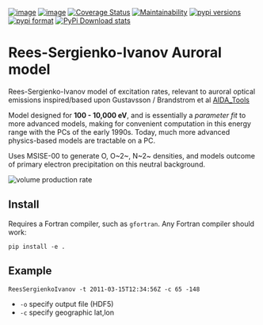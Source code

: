 [![image](https://zenodo.org/badge/36744637.svg)](https://zenodo.org/badge/latestdoi/36744637)
[![image](https://travis-ci.org/scivision/reesaurora.svg)](https://travis-ci.org/scivision/reesaurora)
[![Coverage Status](https://coveralls.io/repos/github/scivision/reesaurora/badge.svg?branch=master)](https://coveralls.io/github/scivision/reesaurora?branch=master)
[![Maintainability](https://api.codeclimate.com/v1/badges/fae4ee1dfb20a766ebce/maintainability)](https://codeclimate.com/github/scivision/reesaurora/maintainability)
[![pypi versions](https://img.shields.io/pypi/pyversions/reesaurora.svg)](https://pypi.python.org/pypi/reesaurora)
[![pypi format](https://img.shields.io/pypi/format/reesaurora.svg)](https://pypi.python.org/pypi/reesaurora)
[![PyPi Download stats](http://pepy.tech/badge/reesaurora)](http://pepy.tech/project/reesaurora)


# Rees-Sergienko-Ivanov Auroral model

Rees-Sergienko-Ivanov model of excitation rates, relevant to auroral
optical emissions inspired/based upon Gustavsson / Brandstrom et al
[AIDA_Tools](https://github.com/scivision/AIDA-tools)

Model designed for **100 - 10,000 eV**, and is essentially a *parameter
fit* to more advanced models, making for convenient computation in this
energy range with the PCs of the early 1990s. Today, much more advanced
physics-based models are tractable on a PC.

Uses MSISE-00 to generate O, O~2~, N~2~ densities, and models outcome of
primary electron precipitation on this neutral background.

![volume production rate](tests/demo.png)


## Install

Requires a Fortran compiler, such as `gfortran`. 
Any Fortran compiler should work:

    pip install -e .

## Example

    ReesSergienkoIvanov -t 2011-03-15T12:34:56Z -c 65 -148

* `-o` specify output file (HDF5) 
* `-c` specify geographic lat,lon

